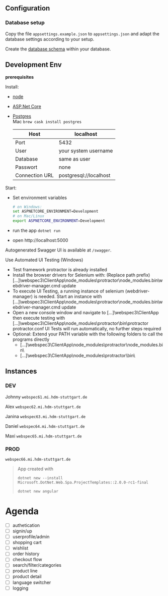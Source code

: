 ## Configuration

### Database setup

Copy the file `appsettings.example.json` to `appsettings.json` and adapt the database settings according to your setup.

Create the [database schema](Doc/Schema.sql) within your database.

## Development Env

**prerequisites**

Install:

- [node](https://nodejs.org/en/download/)

- [ASP.Net Core](https://www.microsoft.com/net/download/macos)

- [Postgres](https://www.postgresql.org)  
  Mac `brew cask install postgres`  

  | Host           | localhost              |
  | -------------- | ---------------------- |
  | Port           | 5432                   |
  | User           | your system username   |
  | Database       | same as user           |
  | Passwort       | none                   |
  | Connection URL | postgresql://localhost |



Start:

- Set environment variables

  ```bash
  # on Windows:
  set ASPNETCORE_ENVIRONMENT=Development
  # on Mac/Linux
  export ASPNETCORE_ENVIRONMENT=Development 
  ```

- run the app `dotnet run`

- open http://localhost:5000


Autogenerated Swagger UI is available at `/swagger`.

Use Automated UI Testing (Windows)

- Test framework protractor is already installed
- Install the browser drivers for Selenium with: (Replace path prefix)
  [...]\webspec3\ClientApp\node_modules\protractor\node_modules\.bin\webdriver-manager.cmd update
- To execute UI Testing, a running instance of selenium (webdriver-manager) is needed. Start an instance with
  [...]\webspec3\ClientApp\node_modules\protractor\node_modules\.bin\webdriver-manager.cmd update
- Open a new console window and navigate to [...]\webspec3\ClientApp then execute testing with 
  [...]\webspec3\ClientApp\node_modules\protractor\bin\protractor protractor.conf
  UI Tests will run automatically, no further steps required
- Optional: Extend your PATH variable with the following folders to call the programs directly
  - [...]\webspec3\ClientApp\node_modules\protractor\node_modules\.bin\
  - [...]\webspec3\ClientApp\node_modules\protractor\bin\

## Instances

### DEV

Johnny `webspec61.mi.hdm-stuttgart.de` 

Alex `webspec62.mi.hdm-stuttgart.de` 

Janina `webspec63.mi.hdm-stuttgart.de` 

Daniel `webspec64.mi.hdm-stuttgart.de` 

Maxi `webspec65.mi.hdm-stuttgart.de` 

### PROD 
`webspec66.mi.hdm-stuttgart.de`



> App created with
>
> `dotnet new --install Microsoft.DotNet.Web.Spa.ProjectTemplates::2.0.0-rc1-final`
>
> `dotnet new angular`



# Agenda

- [ ] authetication
- [ ] signin/up
- [ ] userprofile/admin
- [ ] shopping cart
- [ ] wishlist
- [ ] order history
- [ ] checkout flow
- [ ] search/filter/categories
- [ ] product line
- [ ] product detail
- [ ] language switcher
- [ ] logging